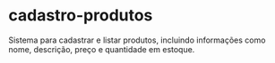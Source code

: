 # cadastro-produtos
Sistema para cadastrar e listar produtos, incluindo informações como nome, descrição, preço e quantidade em estoque.
